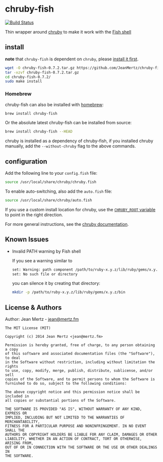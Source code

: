 # chruby-fish

[![Build Status](http://img.shields.io/travis/JeanMertz/chruby-fish.svg)][ci]

Thin wrapper around [chruby][] to make it work with the [Fish shell][]

## install

**note** that `chruby-fish` is dependent on `chruby`, please
[install it first][].

```bash
wget -O chruby-fish-0.7.2.tar.gz https://github.com/JeanMertz/chruby-fish/archive/v0.7.2.tar.gz
tar -xzvf chruby-fish-0.7.2.tar.gz
cd chruby-fish-0.7.2/
sudo make install
```

### Homebrew

chruby-fish can also be installed with [homebrew][]:

```sh
brew install chruby-fish
```

Or the absolute latest chruby-fish can be installed from source:

```sh
brew install chruby-fish --HEAD
```

chruby is installed as a dependency of chruby-fish, if you installed chruby
manually, add the `--without-chruby` flag to the above commands.

## configuration

Add the following line to your `config.fish` file:

```sh
source /usr/local/share/chruby/chruby.fish
```

To enable auto-switching, also add the `auto.fish` file:

```sh
source /usr/local/share/chruby/auto.fish
```

If you use a custom install location for chruby, use the
[`CHRUBY_ROOT` variable][chruby_root] to point in the right direction.

For more general instructions, see the [chruby documentation][].

## Known Issues

* Invalid PATH warning by Fish shell

  If you see a warning similar to

  ```txt
  set: Warning: path component /path/to/ruby-x.y.z/lib/ruby/gems/x.y.z/bin may not be valid in PATH.
  set: No such file or directory
  ```

  you can silence it by creating that directory:

  ```sh
  mkdir -p /path/to/ruby-x.y.z/lib/ruby/gems/x.y.z/bin
  ```

## License & Authors

Author: Jean Mertz - jean@mertz.fm

```text
The MIT License (MIT)

Copyright (c) 2014 Jean Mertz <jean@mertz.fm>

Permission is hereby granted, free of charge, to any person obtaining a copy
of this software and associated documentation files (the "Software"), to deal
in the Software without restriction, including without limitation the rights
to use, copy, modify, merge, publish, distribute, sublicense, and/or sell
copies of the Software, and to permit persons to whom the Software is
furnished to do so, subject to the following conditions:

The above copyright notice and this permission notice shall be included in
all copies or substantial portions of the Software.

THE SOFTWARE IS PROVIDED "AS IS", WITHOUT WARRANTY OF ANY KIND, EXPRESS OR
IMPLIED, INCLUDING BUT NOT LIMITED TO THE WARRANTIES OF MERCHANTABILITY,
FITNESS FOR A PARTICULAR PURPOSE AND NONINFRINGEMENT. IN NO EVENT SHALL THE
AUTHORS OR COPYRIGHT HOLDERS BE LIABLE FOR ANY CLAIM, DAMAGES OR OTHER
LIABILITY, WHETHER IN AN ACTION OF CONTRACT, TORT OR OTHERWISE, ARISING FROM,
OUT OF OR IN CONNECTION WITH THE SOFTWARE OR THE USE OR OTHER DEALINGS IN
THE SOFTWARE.
```

[ci]: http://travis-ci.org/JeanMertz/chruby-fish
[gittip]: https://www.gittip.com/JeanMertz
[chruby]: https://github.com/postmodern/chruby
[fish shell]: http://fishshell.com
[install it first]: https://github.com/postmodern/chruby#install
[homebrew]: http://brew.sh/
[chruby_root]: https://github.com/JeanMertz/chruby-fish/blob/ad62361884941067485df6c417959cdc2a42c182/share/chruby/chruby.fish#L33-L34
[chruby documentation]: https://github.com/postmodern/chruby#chruby
